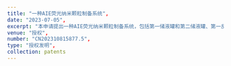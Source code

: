 ```yaml
---
title: "一种AIE荧光纳米颗粒制备系统",
date: "2023-07-05",
excerpt: "本申请提出一种AIE荧光纳米颗粒制备系统，包括第一储液罐和第二储液罐、第一反应容器、第二反应容器、第三反应容器，所述第一反应容器、所述第二反应容器外套设有超声波换能器，所述第三反应容器内设置有超声波探头；第三反应容器还设置有磁力搅拌装置，其中，第一反应容器的容积大于第二反应容器的容积；所述超声波探头伸入所述第三反应容器内部；连通管组件，连通管组件连通储液罐组件、反应容器组件，以形成第一流路、第二流路、第三流路，其中，第一流路依次连通第一储液罐、第一反应容器、第三反应容器，第二流路依次连通第一储液罐、第二反应容器、第三反应容器；第三流路依次连通第二储液罐、第三反应容器。如此，本申请解决了纳米颗粒生产中精度难以控制和自动化生产的问题。",
venue: "授权",
number: "CN202310815877.5",
type: "授权发明",
collection: patents
---
```



